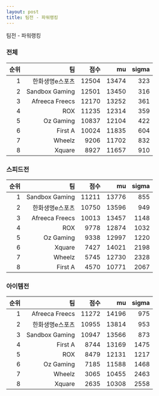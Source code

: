 ```yaml
---
layout: post
title: 팀전 - 파워랭킹
---
```


팀전 - 파워랭킹


### 전체

| 순위 | 팀 | 점수 | mu | sigma |
|---:|---:|---:|---:|---:|
| 1 | 한화생명e스포츠 | 12504 | 13474 | 323 |
| 2 | Sandbox Gaming | 12501 | 13450 | 316 |
| 3 | Afreeca Freecs | 12170 | 13252 | 361 |
| 4 | ROX | 11235 | 12314 | 359 |
| 5 | Oz Gaming | 10837 | 12104 | 422 |
| 6 | First A | 10024 | 11835 | 604 |
| 7 | Wheelz | 9206 | 11702 | 832 |
| 8 | Xquare | 8927 | 11657 | 910 |

### 스피드전

| 순위 | 팀 | 점수 | mu | sigma |
|---:|---:|---:|---:|---:|
| 1 | Sandbox Gaming | 11211 | 13776 | 855 |
| 2 | 한화생명e스포츠 | 10750 | 13596 | 949 |
| 3 | Afreeca Freecs | 10013 | 13457 | 1148 |
| 4 | ROX | 9778 | 12874 | 1032 |
| 5 | Oz Gaming | 9338 | 12997 | 1220 |
| 6 | Xquare | 7427 | 14021 | 2198 |
| 7 | Wheelz | 5745 | 12730 | 2328 |
| 8 | First A | 4570 | 10771 | 2067 |

### 아이템전

| 순위 | 팀 | 점수 | mu | sigma |
|---:|---:|---:|---:|---:|
| 1 | Afreeca Freecs | 11272 | 14196 | 975 |
| 2 | 한화생명e스포츠 | 10955 | 13814 | 953 |
| 3 | Sandbox Gaming | 10947 | 13566 | 873 |
| 4 | First A | 8744 | 13169 | 1475 |
| 5 | ROX | 8479 | 12131 | 1217 |
| 6 | Oz Gaming | 7185 | 11588 | 1468 |
| 7 | Wheelz | 3065 | 10455 | 2463 |
| 8 | Xquare | 2635 | 10308 | 2558 |
